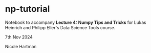 # np-tutorial

Notebook to accompany **Lecture 4: Numpy Tips and Tricks** for Lukas Heinrich and Philipp Eller's Data Science Tools course.

7th Nov 2024

Nicole Hartman
